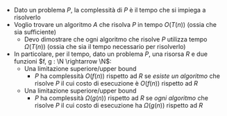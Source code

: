 - Dato un problema $P$, la complessità di $P$ è il tempo che si impiega a risolverlo
- Voglio trovare un algoritmo $A$ che risolva $P$ in tempo $O(T(n))$ (ossia che sia sufficiente)
	- Devo dimostrare che ogni algoritmo che risolve $P$ utilizza tempo $\Omega(T(n))$ (ossia che sia il tempo necessario per risolverlo)
- In particolare, per il tempo, dato un problema $P$, una risorsa $R$ e due funzioni $f, g : \N \rightarrow \N$:
	- Una limitazione superiore/upper bound
		- $P$ ha complessità $O(f(n))$ rispetto ad $R$ se *esiste un algoritmo* che risolve $P$ il cui costo di esecuzione è $O(f(n))$ rispetto ad $R$
	- Una limitazione superiore/upper bound
		- $P$ ha complessità $\Omega(g(n))$ rispetto ad $R$ se *ogni algoritmo* che risolve $P$ il cui costo di esecuzione ha $\Omega(g(n))$ rispetto ad $R$